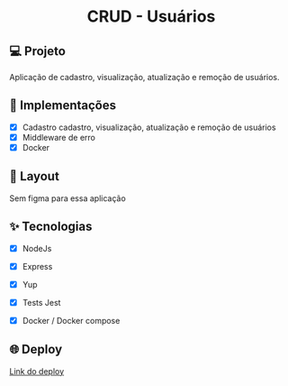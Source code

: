 <h1 align="center">
  CRUD - Usuários
</h1>



## 💻 Projeto
Aplicação de cadastro, visualização, atualização e remoção de usuários.

## 🔨 Implementações

- [X] Cadastro cadastro, visualização, atualização e remoção de usuários
- [X] Middleware de erro
- [X] Docker

## 🎨 Layout

Sem figma para essa aplicação


## ✨ Tecnologias

- [X] NodeJs
- [X] Express
- [X] Yup 
- [X] Tests Jest
- [X] Docker / Docker compose



## 🌐 Deploy
[Link do deploy](https://api-initial-crud.herokuapp.com/)
